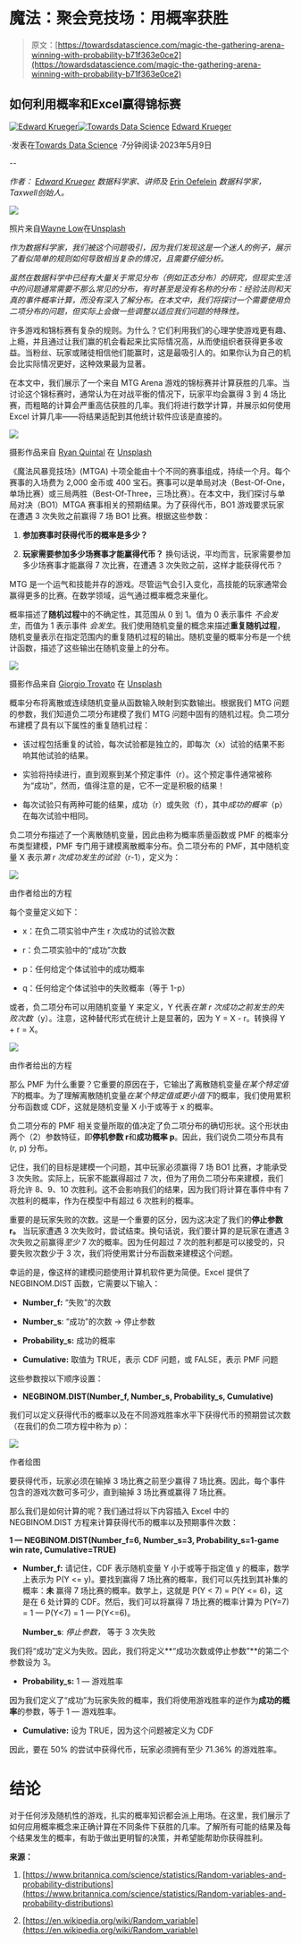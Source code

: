 # 魔法：聚会竞技场：用概率获胜

> 原文：[https://towardsdatascience.com/magic-the-gathering-arena-winning-with-probability-b71f363e0ce2](https://towardsdatascience.com/magic-the-gathering-arena-winning-with-probability-b71f363e0ce2)

## 如何利用概率和Excel赢得锦标赛

[](https://medium.edkruegerdata.com/?source=post_page-----b71f363e0ce2--------------------------------)[![Edward Krueger](../Images/3ba3570d022e6cbeafad8549c8f48713.png)](https://medium.edkruegerdata.com/?source=post_page-----b71f363e0ce2--------------------------------)[](https://towardsdatascience.com/?source=post_page-----b71f363e0ce2--------------------------------)[![Towards Data Science](../Images/a6ff2676ffcc0c7aad8aaf1d79379785.png)](https://towardsdatascience.com/?source=post_page-----b71f363e0ce2--------------------------------) [Edward Krueger](https://medium.edkruegerdata.com/?source=post_page-----b71f363e0ce2--------------------------------)

·发表在[Towards Data Science](https://towardsdatascience.com/?source=post_page-----b71f363e0ce2--------------------------------) ·7分钟阅读·2023年5月9日

--

*作者：* [*Edward Krueger*](https://www.linkedin.com/in/edkrueger/) *数据科学家、讲师及* [*E*rin Oefelein](https://www.linkedin.com/in/erin-oefelein-3105a878/) *数据科学家，Taxwell创始人。*

![](../Images/e57fabdb61669b1b612b262ea8eb8e56.png)

照片来自[Wayne Low](https://unsplash.com/@wayneshin?utm_source=unsplash&utm_medium=referral&utm_content=creditCopyText)在[Unsplash](https://unsplash.com/photos/OvN4OkhkTLo?utm_source=unsplash&utm_medium=referral&utm_content=creditCopyText)

*作为数据科学家，我们被这个问题吸引，因为我们发现这是一个迷人的例子，展示了看似简单的规则如何导致相当复杂的情况，且需要仔细分析。*

*虽然在数据科学中已经有大量关于常见分布（例如正态分布）的研究，但现实生活中的问题通常需要不那么常见的分布，有时甚至是没有名称的分布：经验法则和天真的事件概率计算，而没有深入了解分布。在本文中，我们将探讨一个需要使用负二项分布的问题，但实际上会做一些调整以适应我们问题的特殊性。*

许多游戏和锦标赛有复杂的规则。为什么？它们利用我们的心理学使游戏更有趣、上瘾，并且通过让我们赢的机会看起来比实际情况高，从而使组织者获得更多收益。当粉丝、玩家或赌徒相信他们能赢时，这是最吸引人的。如果你认为自己的机会比实际情况更好，这种效果最为显著。

在本文中，我们展示了一个来自 MTG Arena 游戏的锦标赛并计算获胜的几率。当讨论这个锦标赛时，通常认为在对战平衡的情况下，玩家平均会赢得 3 到 4 场比赛，而粗略的计算会严重高估获胜的几率。我们将进行数学计算，并展示如何使用 Excel 计算几率——将结果适配到其他统计软件应该是直接的。

![](../Images/f7f22c036781829a8e0c25331a2e34d6.png)

摄影作品来自 [Ryan Quintal](https://unsplash.com/@ryanquintal?utm_source=unsplash&utm_medium=referral&utm_content=creditCopyText) 在 [Unsplash](https://unsplash.com/s/photos/Magic-the-gathering?utm_source=unsplash&utm_medium=referral&utm_content=creditCopyText)

《魔法风暴竞技场》(MTGA) 十项全能由十个不同的赛事组成，持续一个月。每个赛事的入场费为 2,000 金币或 400 宝石。赛事可以是单局对决（Best-Of-One，单场比赛）或三局两胜（Best-Of-Three，三场比赛）。在本文中，我们探讨与单局对决（BO1）MTGA 赛事相关的预期结果。为了获得代币，BO1 游戏要求玩家在遭遇 3 次失败之前赢得 7 场 BO1 比赛。根据这些参数：

1.  **参加赛事时获得代币的概率是多少？**

1.  **玩家需要参加多少场赛事才能赢得代币？** 换句话说，平均而言，玩家需要参加多少场赛事才能赢得 7 次比赛，在遭遇 3 次失败之前，这样才能获得代币？

MTG 是一个运气和技能并存的游戏。尽管运气会引入变化，高技能的玩家通常会赢得更多的比赛。在数学领域，运气通过概率概念来量化。

概率描述了**随机过程**中的不确定性，其范围从 0 到 1。值为 0 表示事件 *不会发生*，而值为 1 表示事件 *会发生*。我们使用随机变量的概念来描述**重复随机过程**，随机变量表示在指定范围内的重复随机过程的输出。随机变量的概率分布是一个统计函数，描述了这些输出在随机变量上的分布。

![](../Images/c70221dc7d20a89bd88f93613e427de7.png)

摄影作品来自 [Giorgio Trovato](https://unsplash.com/@giorgiotrovato?utm_source=unsplash&utm_medium=referral&utm_content=creditCopyText) 在 [Unsplash](https://unsplash.com/s/photos/trophy?utm_source=unsplash&utm_medium=referral&utm_content=creditCopyText)

概率分布将离散或连续随机变量从函数输入映射到实数输出。根据我们 MTG 问题的参数，我们知道负二项分布建模了我们 MTG 问题中固有的随机过程。负二项分布建模了具有以下属性的重复随机过程：

+   该过程包括重复的试验，每次试验都是独立的，即每次（x）试验的结果不影响其他试验的结果。

+   实验将持续进行，直到观察到某个预定事件（r）。这个预定事件通常被称为“成功”，然而，值得注意的是，它不一定是积极的结果！

+   每次试验只有两种可能的结果，成功（r）或失败（f），其中*成功的概率*（p）在每次试验中相同。

负二项分布描述了一个离散随机变量，因此由称为概率质量函数或 PMF 的概率分布类型建模，PMF 专门用于建模离散概率分布。负二项分布的 PMF，其中随机变量 X 表示*第 r 次成功发生的试验*（r-1），定义为：

![](../Images/49f3263fc22223f1a5b4b9d7189d59f0.png)

由作者给出的方程

每个变量定义如下：

+   x：在负二项实验中产生 r 次成功的试验次数

+   r：负二项实验中的“成功”次数

+   p：任何给定个体试验中的成功概率

+   q：任何给定个体试验中的失败概率（等于 1-p）

或者，负二项分布可以用随机变量 Y 来定义，Y 代表*在第 r 次成功之前发生的失败次数*（y）。注意，这种替代形式在统计上是显著的，因为 Y = X - r。转换得 Y + r = X。

![](../Images/f979b4ae7b47623571fc610e43722b56.png)

由作者给出的方程

那么 PMF 为什么重要？它重要的原因在于，它输出了离散随机变量*在某个特定值下*的概率。为了理解离散随机变量*在某个特定值或更小值下*的概率，我们使用累积分布函数或 CDF，这就是随机变量 X 小于或等于 x 的概率。

负二项分布的 PMF 相关变量所取的值决定了负二项分布的确切形状。这个形状由两个（2）参数特征，即**停机参数 r**和**成功概率 p**。因此，我们说负二项分布具有 (r, p) 分布。

记住，我们的目标是建模一个问题，其中玩家必须赢得 7 场 BO1 比赛，才能承受 3 次失败。实际上，玩家不能赢得超过 7 次，但为了用负二项分布来建模，我们将允许 8、9、10 次胜利。这不会影响我们的结果，因为我们将计算在事件中有 7 次胜利的概率，作为在模型中有超过 6 次胜利的概率。

重要的是玩家失败的次数。这是一个重要的区分，因为这决定了我们的**停止参数 r。** 当玩家遭遇 3 次失败时，尝试结束。换句话说，我们要计算的是玩家在遭遇 3 次失败之前赢得*至少* 7 次的概率。因为任何超过 7 次的胜利都是可以接受的，只要失败次数少于 3 次，我们将使用累计分布函数来建模这个问题。

幸运的是，像这样的建模问题使用计算机软件更为简便。Excel 提供了 NEGBINOM.DIST 函数，它需要以下输入：

+   **Number_f:** “失败”的次数

+   **Number_s**: “成功”的次数 -> 停止参数

+   **Probability_s:** 成功的概率

+   **Cumulative:** 取值为 TRUE，表示 CDF 问题，或 FALSE，表示 PMF 问题

这些参数按以下顺序设置：

+   **NEGBINOM.DIST(Number_f, Number_s, Probability_s, Cumulative)**

我们可以定义获得代币的概率以及在不同游戏胜率水平下获得代币的预期尝试次数（在我们的负二项方程中称为 p）：

![](../Images/0864d11912ddd3afed8ab76c2f2d36f4.png)

作者绘图

要获得代币，玩家必须在输掉 3 场比赛之前至少赢得 7 场比赛。因此，每个事件包含的游戏次数可多可少，直到输掉 3 场比赛或赢得 7 场比赛。

那么我们是如何计算的呢？我们通过将以下内容插入 Excel 中的 NEGBINOM.DIST 方程来计算获得代币的概率以及预期事件次数：

**1 — NEGBINOM.DIST(Number_f=6, Number_s=3, Probability_s=1-game win rate, Cumulative=TRUE)**

+   **Number_f:** 请记住，CDF 表示随机变量 Y 小于或等于指定值 y 的概率，数学上表示为 P(Y <= y)。要找到赢得 7 场比赛的概率，我们可以先找到其补集的概率：**未** 赢得 7 场比赛的概率。数学上，这就是 P(Y < 7) = P(Y <= 6)，这是在 6 处计算的 CDF。然后，我们可以将赢得 7 场比赛的概率计算为 P(Y=7) = 1 — P(Y<7) = 1 — P(Y<=6)。

    **Number_s**: *停止参数，* 等于 3 次失败

我们将“成功”定义为失败。因此，我们将定义**“成功次数或停止参数”**的第二个参数设为 3。

+   **Probability_s:** 1 — 游戏胜率

因为我们定义了“成功”为玩家失败的概率，我们将使用游戏胜率的逆作为**成功的概率**的参数，等于 1 — 游戏胜率。

+   **Cumulative:** 设为 TRUE，因为这个问题被定义为 CDF

因此，要在 50% 的尝试中获得代币，玩家必须拥有至少 71.36% 的游戏胜率。

# **结论**

对于任何涉及随机性的游戏，扎实的概率知识都会派上用场。在这里，我们展示了如何应用概率概念来正确计算在不同条件下获胜的几率。了解所有可能的结果及每个结果发生的概率，有助于做出更明智的决策，并希望能帮助你获得胜利。

**来源：**

1.  [https://www.britannica.com/science/statistics/Random-variables-and-probability-distributions](https://www.britannica.com/science/statistics/Random-variables-and-probability-distributions)

1.  [https://en.wikipedia.org/wiki/Random_variable](https://en.wikipedia.org/wiki/Random_variable)
